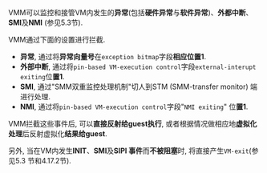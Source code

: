 

VMM可以监控和接管VM内发生的**异常**(包括**硬件异常**与**软件异常**)、**外都中断**、**SMI**及**NMI** (参见5.3节). 

VMM通过下面的设置进行拦截. 

- **异常**, 通过将**异常向量号**在`exception bitmap`字段**相应位置1**. 
- **外部中断**, 通过将`pin-based VM-execution control`字段`external-interupt exiting`位**置1**. 
- **SMI**, 通过"SMM双重监控处理机制"切人到STM (SMM-transfer monitor) 端进行处理. 
- **NMI**, 通过将`pin-based VM-execution control`字段"`NMI exiting`" 位**置1**. 

VMM拦截这些事件后, 可以**直接反射给guest执行**, 或者根据情况做相应地**虚拟化处理**后反射虚拟化**结果给guest**. 

另外, 当在VM内发生**INIT**、**SMI**及**SIPI 事件**而**不被阻塞**时, 将直接产生`VM-exit`(参见5.3 节和4.17.2节). 